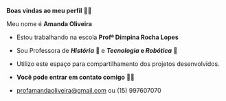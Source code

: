**Boas vindas ao meu perfil** 🍒🌸

Meu nome é **Amanda Oliveira**
- Estou trabalhando na escola **Profª Dímpina Rocha Lopes**
- Sou Professora de **_História_** 📖 e **_Tecnologia_ e _Robótica_** 🤖
- Utilizo este espaço para compartilhamento dos projetos desenvolvidos.

- **Você pode entrar em contato comigo** 📧📞
- profamandaoliveira@gmail.com ou
  (15) 997607070


